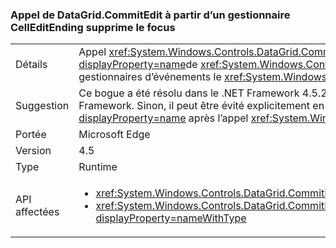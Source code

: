 ### <a name="calling-datagridcommitedit-from-a-celleditending-handler-drops-focus"></a>Appel de DataGrid.CommitEdit à partir d’un gestionnaire CellEditEnding supprime le focus

|   |   |
|---|---|
|Détails|Appel <xref:System.Windows.Controls.DataGrid.CommitEdit> à partir d’un de la <xref:System.Windows.Controls.DataGrid?displayProperty=name>de <xref:System.Windows.Controls.DataGrid.CellEditEnding?displayProperty=name> provoque des gestionnaires d’événements le <xref:System.Windows.Controls.DataGrid?displayProperty=name> à perd le focus.|
|Suggestion|Ce bogue a été résolu dans le .NET Framework 4.5.2. Vous pouvez donc l’éviter en mettant à niveau votre version du .NET Framework. Sinon, il peut être évité explicitement en sélectionnant à nouveau la <xref:System.Windows.Controls.DataGrid?displayProperty=name> après l’appel <xref:System.Windows.Controls.DataGrid.CommitEdit?displayProperty=name>.|
|Portée|Microsoft Edge|
|Version|4.5|
|Type|Runtime|
|API affectées|<ul><li><xref:System.Windows.Controls.DataGrid.CommitEdit?displayProperty=nameWithType></li><li><xref:System.Windows.Controls.DataGrid.CommitEdit(System.Windows.Controls.DataGridEditingUnit,System.Boolean)?displayProperty=nameWithType></li></ul>|


